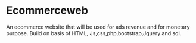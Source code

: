 # Ecommerceweb
An ecommerce website that will be used for ads revenue and for monetary purpose. Build on basis of HTML, Js,css,php,bootstrap,Jquery and sql.
